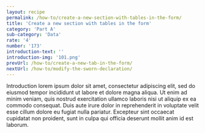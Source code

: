 ```yaml
---
layout: recipe
permalink: /how-to/create-a-new-section-with-tables-in-the-form/
title: 'Create a new section with tables in the form'
category: 'Part A'
sub-category: 'Data'
rate: '4'
number: '173'
introduction-text: ''
introduction-img: '101.png'
prevUrl: /how-to/create-a-new-tab-in-the-form/
nextUrl: /how-to/modify-the-sworn-declaration/
---
```


Introduction lorem ipsum dolor sit amet, consectetur adipiscing elit, sed do eiusmod tempor incididunt ut labore et dolore magna aliqua. Ut enim ad minim veniam, quis nostrud exercitation ullamco laboris nisi ut aliquip ex ea commodo consequat. Duis aute irure dolor in reprehenderit in voluptate velit esse cillum dolore eu fugiat nulla pariatur. Excepteur sint occaecat cupidatat non proident, sunt in culpa qui officia deserunt mollit anim id est laborum.

